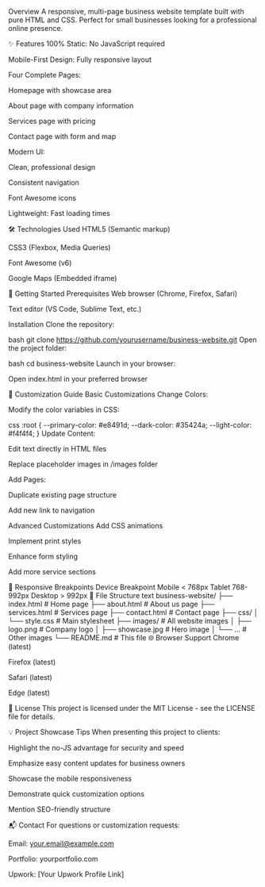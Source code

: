  Overview
A responsive, multi-page business website template built with pure HTML and CSS. Perfect for small businesses looking for a professional online presence.

✨ Features
100% Static: No JavaScript required

Mobile-First Design: Fully responsive layout

Four Complete Pages:

Homepage with showcase area

About page with company information

Services page with pricing

Contact page with form and map

Modern UI:

Clean, professional design

Consistent navigation

Font Awesome icons

Lightweight: Fast loading times

🛠️ Technologies Used
HTML5 (Semantic markup)

CSS3 (Flexbox, Media Queries)

Font Awesome (v6)

Google Maps (Embedded iframe)

🚀 Getting Started
Prerequisites
Web browser (Chrome, Firefox, Safari)

Text editor (VS Code, Sublime Text, etc.)

Installation
Clone the repository:

bash
git clone https://github.com/yourusername/business-website.git
Open the project folder:

bash
cd business-website
Launch in your browser:

Open index.html in your preferred browser

🎨 Customization Guide
Basic Customizations
Change Colors:

Modify the color variables in CSS:

css
:root {
  --primary-color: #e8491d;
  --dark-color: #35424a;
  --light-color: #f4f4f4;
}
Update Content:

Edit text directly in HTML files

Replace placeholder images in /images folder

Add Pages:

Duplicate existing page structure

Add new link to navigation

Advanced Customizations
Add CSS animations

Implement print styles

Enhance form styling

Add more service sections

📱 Responsive Breakpoints
Device	Breakpoint
Mobile	< 768px
Tablet	768-992px
Desktop	> 992px
📂 File Structure
text
business-website/
├── index.html          # Home page
├── about.html          # About us page
├── services.html       # Services page
├── contact.html        # Contact page
├── css/
│   └── style.css       # Main stylesheet
├── images/             # All website images
│   ├── logo.png        # Company logo
│   ├── showcase.jpg    # Hero image
│   └── ...             # Other images
└── README.md           # This file
🌐 Browser Support
Chrome (latest)

Firefox (latest)

Safari (latest)

Edge (latest)

📝 License
This project is licensed under the MIT License - see the LICENSE file for details.

💡 Project Showcase Tips
When presenting this project to clients:

Highlight the no-JS advantage for security and speed

Emphasize easy content updates for business owners

Showcase the mobile responsiveness

Demonstrate quick customization options

Mention SEO-friendly structure

📬 Contact
For questions or customization requests:

Email: your.email@example.com

Portfolio: yourportfolio.com

Upwork: [Your Upwork Profile Link]
